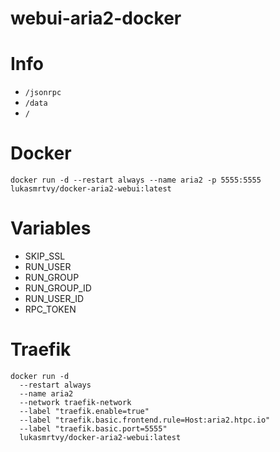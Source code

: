 # webui-aria2-docker

# Info

- `/jsonrpc`
- `/data`
- `/`

# Docker
```
docker run -d --restart always --name aria2 -p 5555:5555 lukasmrtvy/docker-aria2-webui:latest
```

# Variables
- SKIP_SSL
- RUN_USER
- RUN_GROUP
- RUN_GROUP_ID
- RUN_USER_ID
- RPC_TOKEN

# Traefik
```
docker run -d 
  --restart always 
  --name aria2 
  --network traefik-network
  --label "traefik.enable=true" 
  --label "traefik.basic.frontend.rule=Host:aria2.htpc.io" 
  --label "traefik.basic.port=5555" 
  lukasmrtvy/docker-aria2-webui:latest
```
